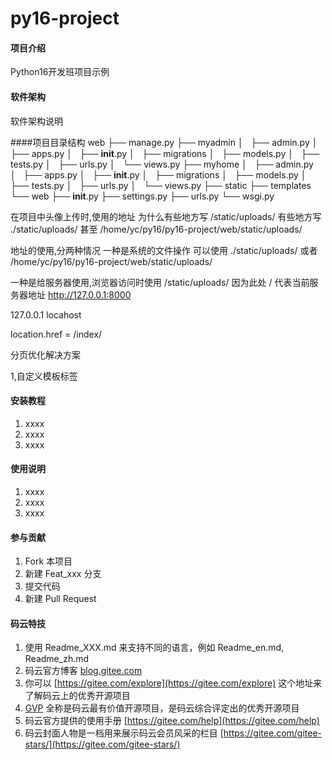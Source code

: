# py16-project

#### 项目介绍
Python16开发班项目示例

#### 软件架构
软件架构说明


####项目目录结构
web
├── manage.py
├── myadmin
│   ├── admin.py
│   ├── apps.py
│   ├── __init__.py
│   ├── migrations
│   ├── models.py
│   ├── tests.py
│   ├── urls.py
│   └── views.py
├── myhome
│   ├── admin.py
│   ├── apps.py
│   ├── __init__.py
│   ├── migrations
│   ├── models.py
│   ├── tests.py
│   ├── urls.py
│   └── views.py
├── static
├── templates
└── web
    ├── __init__.py
    ├── settings.py
    ├── urls.py
    └── wsgi.py

在项目中头像上传时,使用的地址
为什么有些地方写 /static/uploads/
有些地方写 ./static/uploads/
甚至  /home/yc/py16/py16-project/web/static/uploads/

地址的使用,分两种情况
一种是系统的文件操作 可以使用 ./static/uploads/ 或者 /home/yc/py16/py16-project/web/static/uploads/

一种是给服务器使用,浏览器访问时使用 /static/uploads/ 因为此处 / 代表当前服务器地址 http://127.0.0.1:8000

127.0.0.1
locahost

location.href = /index/


分页优化解决方案

1,自定义模板标签



#### 安装教程

1. xxxx
2. xxxx
3. xxxx

#### 使用说明

1. xxxx
2. xxxx
3. xxxx

#### 参与贡献

1. Fork 本项目
2. 新建 Feat_xxx 分支
3. 提交代码
4. 新建 Pull Request


#### 码云特技

1. 使用 Readme\_XXX.md 来支持不同的语言，例如 Readme\_en.md, Readme\_zh.md
2. 码云官方博客 [blog.gitee.com](https://blog.gitee.com)
3. 你可以 [https://gitee.com/explore](https://gitee.com/explore) 这个地址来了解码云上的优秀开源项目
4. [GVP](https://gitee.com/gvp) 全称是码云最有价值开源项目，是码云综合评定出的优秀开源项目
5. 码云官方提供的使用手册 [https://gitee.com/help](https://gitee.com/help)
6. 码云封面人物是一档用来展示码云会员风采的栏目 [https://gitee.com/gitee-stars/](https://gitee.com/gitee-stars/)